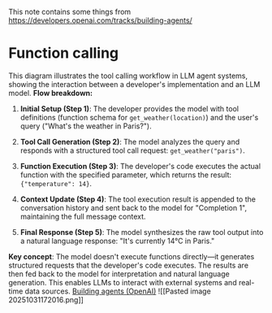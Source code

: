 This note contains some things from https://developers.openai.com/tracks/building-agents/
# Function calling
This diagram illustrates the tool calling workflow in LLM agent systems, showing the interaction between a developer's implementation and an LLM model.
**Flow breakdown:**

1. **Initial Setup (Step 1)**: The developer provides the model with tool definitions (function schema for `get_weather(location)`) and the user's query ("What's the weather in Paris?").
    
2. **Tool Call Generation (Step 2)**: The model analyzes the query and responds with a structured tool call request: `get_weather("paris")`.
    
3. **Function Execution (Step 3)**: The developer's code executes the actual function with the specified parameter, which returns the result: `{"temperature": 14}`.
    
4. **Context Update (Step 4)**: The tool execution result is appended to the conversation history and sent back to the model for "Completion 1", maintaining the full message context.
    
5. **Final Response (Step 5)**: The model synthesizes the raw tool output into a natural language response: "It's currently 14°C in Paris."
    

**Key concept**: The model doesn't execute functions directly—it generates structured requests that the developer's code executes. The results are then fed back to the model for interpretation and natural language generation. This enables LLMs to interact with external systems and real-time data sources. [Building agents (OpenAI)](https://developers.openai.com/tracks/building-agents/)
![[Pasted image 20251031172016.png]]